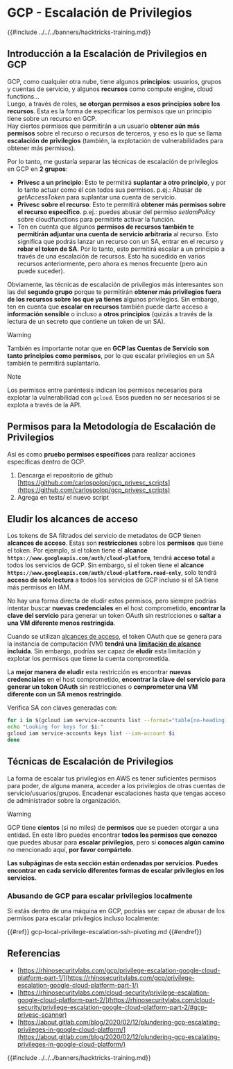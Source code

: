 # GCP - Escalación de Privilegios

{{#include ../../../banners/hacktricks-training.md}}

## Introducción a la Escalación de Privilegios en GCP <a href="#introduction-to-gcp-privilege-escalation" id="introduction-to-gcp-privilege-escalation"></a>

GCP, como cualquier otra nube, tiene algunos **principios**: usuarios, grupos y cuentas de servicio, y algunos **recursos** como compute engine, cloud functions…\
Luego, a través de roles, **se otorgan permisos a esos principios sobre los recursos**. Esta es la forma de especificar los permisos que un principio tiene sobre un recurso en GCP.\
Hay ciertos permisos que permitirán a un usuario **obtener aún más permisos** sobre el recurso o recursos de terceros, y eso es lo que se llama **escalación de privilegios** (también, la explotación de vulnerabilidades para obtener más permisos).

Por lo tanto, me gustaría separar las técnicas de escalación de privilegios en GCP en **2 grupos**:

- **Privesc a un principio**: Esto te permitirá **suplantar a otro principio**, y por lo tanto actuar como él con todos sus permisos. p.ej.: Abusar de _getAccessToken_ para suplantar una cuenta de servicio.
- **Privesc sobre el recurso**: Esto te permitirá **obtener más permisos sobre el recurso específico**. p.ej.: puedes abusar del permiso _setIamPolicy_ sobre cloudfunctions para permitirte activar la función.
- Ten en cuenta que algunos **permisos de recursos también te permitirán adjuntar una cuenta de servicio arbitraria** al recurso. Esto significa que podrás lanzar un recurso con un SA, entrar en el recurso y **robar el token de SA**. Por lo tanto, esto permitirá escalar a un principio a través de una escalación de recursos. Esto ha sucedido en varios recursos anteriormente, pero ahora es menos frecuente (pero aún puede suceder).

Obviamente, las técnicas de escalación de privilegios más interesantes son las del **segundo grupo** porque te permitirán **obtener más privilegios fuera de los recursos sobre los que ya tienes** algunos privilegios. Sin embargo, ten en cuenta que **escalar en recursos** también puede darte acceso a **información sensible** o incluso a **otros principios** (quizás a través de la lectura de un secreto que contiene un token de un SA).

> [!WARNING]
> También es importante notar que en **GCP las Cuentas de Servicio son tanto principios como permisos**, por lo que escalar privilegios en un SA también te permitirá suplantarlo.

> [!NOTE]
> Los permisos entre paréntesis indican los permisos necesarios para explotar la vulnerabilidad con `gcloud`. Esos pueden no ser necesarios si se explota a través de la API.

## Permisos para la Metodología de Escalación de Privilegios

Así es como **pruebo permisos específicos** para realizar acciones específicas dentro de GCP.

1. Descarga el repositorio de github [https://github.com/carlospolop/gcp_privesc_scripts](https://github.com/carlospolop/gcp_privesc_scripts)
2. Agrega en tests/ el nuevo script

## Eludir los alcances de acceso <a href="#bypassing-access-scopes" id="bypassing-access-scopes"></a>

Los tokens de SA filtrados del servicio de metadatos de GCP tienen **alcances de acceso**. Estas son **restricciones** sobre los **permisos** que tiene el token. Por ejemplo, si el token tiene el **alcance `https://www.googleapis.com/auth/cloud-platform`**, tendrá **acceso total** a todos los servicios de GCP. Sin embargo, si el token tiene el **alcance `https://www.googleapis.com/auth/cloud-platform.read-only`**, solo tendrá **acceso de solo lectura** a todos los servicios de GCP incluso si el SA tiene más permisos en IAM.

No hay una forma directa de eludir estos permisos, pero siempre podrías intentar buscar **nuevas credenciales** en el host comprometido, **encontrar la clave del servicio** para generar un token OAuth sin restricciones o **saltar a una VM diferente menos restringida**.

Cuando se utilizan [alcances de acceso](https://cloud.google.com/compute/docs/access/service-accounts#accesscopesiam), el token OAuth que se genera para la instancia de computación (VM) **tendrá una** [**limitación de alcance**](https://oauth.net/2/scope/) **incluida**. Sin embargo, podrías ser capaz de **eludir** esta limitación y explotar los permisos que tiene la cuenta comprometida.

La **mejor manera de eludir** esta restricción es encontrar **nuevas credenciales** en el host comprometido, **encontrar la clave del servicio para generar un token OAuth** sin restricciones o **comprometer una VM diferente con un SA menos restringido**.

Verifica SA con claves generadas con:
```bash
for i in $(gcloud iam service-accounts list --format="table[no-heading](email)"); do
echo "Looking for keys for $i:"
gcloud iam service-accounts keys list --iam-account $i
done
```
## Técnicas de Escalación de Privilegios

La forma de escalar tus privilegios en AWS es tener suficientes permisos para poder, de alguna manera, acceder a los privilegios de otras cuentas de servicio/usuarios/grupos. Encadenar escalaciones hasta que tengas acceso de administrador sobre la organización.

> [!WARNING]
> GCP tiene **cientos** (si no miles) de **permisos** que se pueden otorgar a una entidad. En este libro puedes encontrar **todos los permisos que conozco** que puedes abusar para **escalar privilegios**, pero si **conoces algún camino** no mencionado aquí, **por favor compártelo**.

**Las subpáginas de esta sección están ordenadas por servicios. Puedes encontrar en cada servicio diferentes formas de escalar privilegios en los servicios.**

### Abusando de GCP para escalar privilegios localmente

Si estás dentro de una máquina en GCP, podrías ser capaz de abusar de los permisos para escalar privilegios incluso localmente:

{{#ref}}
gcp-local-privilege-escalation-ssh-pivoting.md
{{#endref}}

## Referencias

- [https://rhinosecuritylabs.com/gcp/privilege-escalation-google-cloud-platform-part-1/](https://rhinosecuritylabs.com/gcp/privilege-escalation-google-cloud-platform-part-1/)
- [https://rhinosecuritylabs.com/cloud-security/privilege-escalation-google-cloud-platform-part-2/](https://rhinosecuritylabs.com/cloud-security/privilege-escalation-google-cloud-platform-part-2/#gcp-privesc-scanner)
- [https://about.gitlab.com/blog/2020/02/12/plundering-gcp-escalating-privileges-in-google-cloud-platform/](https://about.gitlab.com/blog/2020/02/12/plundering-gcp-escalating-privileges-in-google-cloud-platform/)

{{#include ../../../banners/hacktricks-training.md}}
